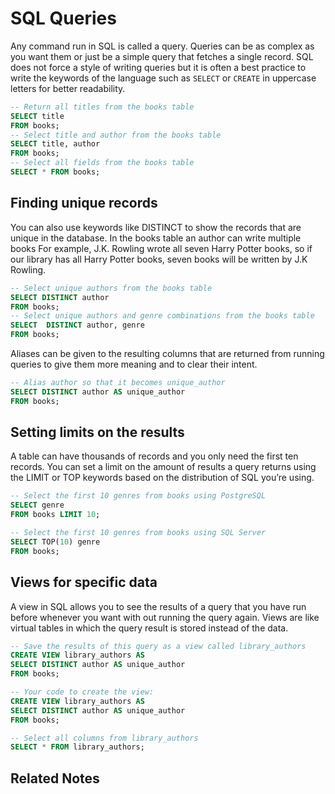 # SQL Queries
Any command run in SQL is called a query. Queries can be as complex as you want them or just be a simple query that fetches a single record. SQL does not force a style of writing queries but it is often a best practice to write the keywords of the language such as `SELECT` or `CREATE` in uppercase letters for better readability. 

```SQL
-- Return all titles from the books table
SELECT title
FROM books;
-- Select title and author from the books table
SELECT title, author
FROM books;
-- Select all fields from the books table
SELECT * FROM books;
```

## Finding unique records
You can also use keywords like DISTINCT to show the records that are unique in the database. In the books table an author can write multiple books For example, J.K. Rowling wrote all seven Harry Potter books, so if our library has all Harry Potter books, seven books will be written by J.K Rowling.

```SQL
-- Select unique authors from the books table
SELECT DISTINCT author 
FROM books;
-- Select unique authors and genre combinations from the books table
SELECT  DISTINCT author, genre
FROM books;
```

Aliases can be given to the resulting columns that are returned from running queries to give them more meaning and to clear their intent.

```SQL
-- Alias author so that it becomes unique_author
SELECT DISTINCT author AS unique_author
FROM books;
```

## Setting limits on the results
A table can have thousands of records and you only need the first ten records. You can set a limit on the amount of results a query returns using the LIMIT or TOP keywords based on the distribution of SQL you’re using.

```SQL
-- Select the first 10 genres from books using PostgreSQL
SELECT genre 
FROM books LIMIT 10;

-- Select the first 10 genres from books using SQL Server
SELECT TOP(10) genre 
FROM books;
```

## Views for specific data
A view in SQL allows you to see the results of a query that you have run before whenever you want with out running the query again. Views are like virtual tables in which the query result is stored instead of the data.

```SQL
-- Save the results of this query as a view called library_authors
CREATE VIEW library_authors AS
SELECT DISTINCT author AS unique_author
FROM books;

-- Your code to create the view:
CREATE VIEW library_authors AS
SELECT DISTINCT author AS unique_author
FROM books;

-- Select all columns from library_authors
SELECT * FROM library_authors; 
```

## Related Notes